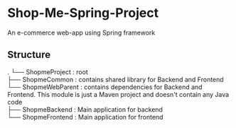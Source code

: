 # Shop-Me-Spring-Project
An e-commerce web-app using Spring framework

## Structure

.
└── ShopmeProject : root \
    ├── ShopmeCommon : contains shared library for Backend and Frontend \
    └── ShopmeWebParent : contains dependencies for Backend and Frontend. This module is just a Maven project and doesn't contain any Java code \
        ├── ShopmeBackend : Main application for backend \
        └── ShopmeFrontend : Main application for frontend
